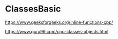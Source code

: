 # ClassesBasic

https://www.geeksforgeeks.org/inline-functions-cpp/

https://www.guru99.com/cpp-classes-objects.html

